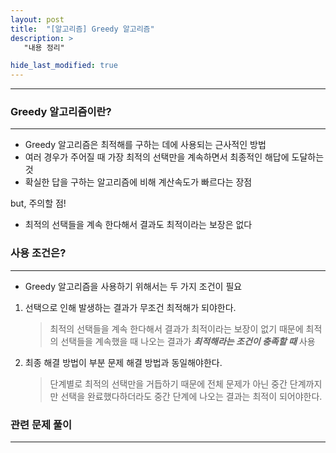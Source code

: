 ```yaml
---
layout: post
title:  "[알고리즘] Greedy 알고리즘"
description: > 
   "내용 정리"

hide_last_modified: true
---
```

***
### Greedy 알고리즘이란?
***
- Greedy 알고리즘은 최적해를 구하는 데에 사용되는 근사적인 방법
- 여러 경우가 주어질 때 가장 최적의 선택만을 계속하면서 최종적인 해답에 도달하는 것
- 확실한 답을 구하는 알고리즘에 비해 계산속도가 빠르다는 장점

but, 주의할 점!
- 최적의 선택들을 계속 한다해서 결과도 최적이라는 보장은 없다

### 사용 조건은?
***
- Greedy 알고리즘을 사용하기 위해서는 두 가지 조건이 필요
1. 선택으로 인해 발생하는 결과가 무조건 최적해가 되야한다.
    > 최적의 선택들을 계속 한다해서 결과가 최적이라는 보장이 없기 때문에 
   > 최적의 선택들을 계속했을 때 나오는 결과가 ***최적해라는 조건이 충족할 때*** 사용
     
2. 최종 해결 방법이 부분 문제 해결 방법과 동일해야한다.
    > 단계별로 최적의 선택만을 거듭하기 때문에 전체 문제가 아닌 중간 단계까지만 선택을 완료했다하더라도
   > 중간 단계에 나오는 결과는 최적이 되어야한다.

### 관련 문제 풀이
***

